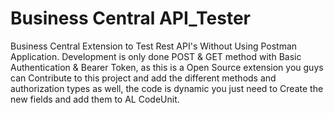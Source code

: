 # Business Central API_Tester
Business Central Extension to Test Rest API's Without Using Postman Application.
Development is only done POST & GET method with Basic Authentication & Bearer Token,
as this is a Open Source extension you guys can Contribute to this project and add the different methods and authorization types as well,
the code is dynamic you just need to Create the new fields and add them to AL CodeUnit.
